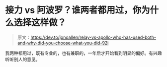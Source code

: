 # 接力 vs 阿波罗？谁两者都用过，你为什么选择这样做？

> 原文：<https://dev.to/jonoallen/relay-vs-apollo-who-has-used-both-and-why-did-you-choose-what-you-did-92i>

我两种都用过，既有专业的，也有兼职的，一年后才开始看到明显的偏好。有兴趣听听别人的意见。